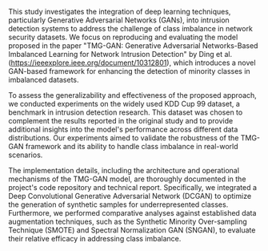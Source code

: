 This study investigates the integration of deep learning techniques, particularly Generative Adversarial Networks (GANs), into intrusion detection systems to address the challenge of class imbalance in network security datasets. We focus on reproducing and evaluating the model proposed in the paper "TMG-GAN: Generative Adversarial Networks-Based Imbalanced Learning for Network Intrusion Detection" by Ding et al. (https://ieeexplore.ieee.org/document/10312801), which introduces a novel GAN-based framework for enhancing the detection of minority classes in imbalanced datasets.

To assess the generalizability and effectiveness of the proposed approach, we conducted experiments on the widely used KDD Cup 99 dataset, a benchmark in intrusion detection research. This dataset was chosen to complement the results reported in the original study and to provide additional insights into the model's performance across different data distributions. Our experiments aimed to validate the robustness of the TMG-GAN framework and its ability to handle class imbalance in real-world scenarios.

The implementation details, including the architecture and operational mechanisms of the TMG-GAN model, are thoroughly documented in the project's code repository and technical report. Specifically, we integrated a Deep Convolutional Generative Adversarial Network (DCGAN) to optimize the generation of synthetic samples for underrepresented classes. Furthermore, we performed comparative analyses against established data augmentation techniques, such as the Synthetic Minority Over-sampling Technique (SMOTE) and Spectral Normalization GAN (SNGAN), to evaluate their relative efficacy in addressing class imbalance.
